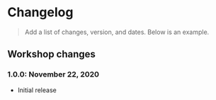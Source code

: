 # Changelog

> Add a list of changes, version, and dates. Below is an example.

## Workshop changes

### 1.0.0: November 22, 2020

* Initial release
